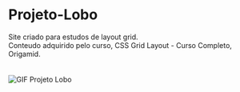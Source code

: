 # Projeto-Lobo
Site criado para estudos de layout grid. <br>
Conteudo adquirido pelo curso, CSS Grid Layout - Curso Completo, Origamid.<br><br><br>
![GIF Projeto Lobo](https://user-images.githubusercontent.com/69050591/122671061-5324f880-d19b-11eb-87f7-d65265f562f9.gif)
